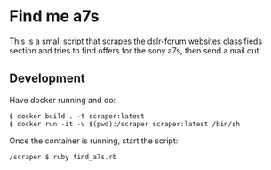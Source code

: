 # Find me a7s

This is a small script that scrapes the dslr-forum websites classifieds section and tries to find offers for the sony a7s, then send a mail out.

## Development

Have docker running and do:

```shell
$ docker build . -t scraper:latest
$ docker run -it -v $(pwd):/scraper scraper:latest /bin/sh
```

Once the container is running, start the script:

```shell
/scraper $ ruby find_a7s.rb
```
